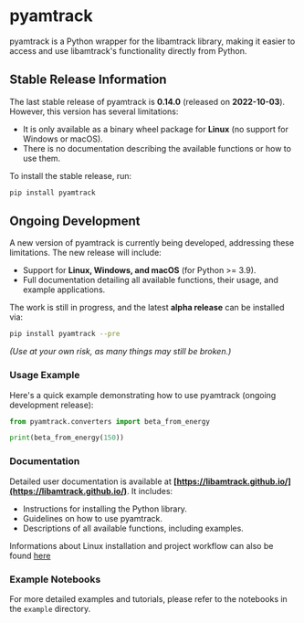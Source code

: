 # pyamtrack

pyamtrack is a Python wrapper for the libamtrack library, making it easier to access and use libamtrack's functionality directly from Python.

## Stable Release Information

The last stable release of pyamtrack is **0.14.0** (released on **2022-10-03**). However, this version has several limitations:
- It is only available as a binary wheel package for **Linux** (no support for Windows or macOS).
- There is no documentation describing the available functions or how to use them.

To install the stable release, run:
```bash
pip install pyamtrack
```

## Ongoing Development

A new version of pyamtrack is currently being developed, addressing these limitations. The new release will include:
- Support for **Linux, Windows, and macOS** (for Python >= 3.9).
- Full documentation detailing all available functions, their usage, and example applications.

The work is still in progress, and the latest **alpha release** can be installed via:
```bash
pip install pyamtrack --pre
```
*(Use at your own risk, as many things may still be broken.)*

### Usage Example

Here's a quick example demonstrating how to use pyamtrack (ongoing development release):
```python
from pyamtrack.converters import beta_from_energy

print(beta_from_energy(150))
```

### Documentation

Detailed user documentation is available at **[https://libamtrack.github.io/](https://libamtrack.github.io/)**. It includes:
- Instructions for installing the Python library.
- Guidelines on how to use pyamtrack.
- Descriptions of all available functions, including examples.

Informations about Linux installation and project workflow can also be found [here](docs/README.md)

### Example Notebooks

For more detailed examples and tutorials, please refer to the notebooks in the `example` directory.
